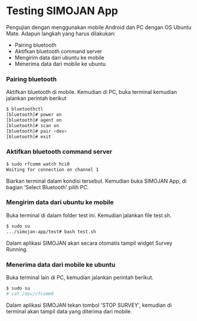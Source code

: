 # Testing SIMOJAN App

Pengujian dengan menggunakan mobile Android dan PC dengan OS Ubuntu Mate. Adapun langkah yang harus dilakukan:
- Pairing bluetooth
- Aktifkan bluetooth command server
- Mengirim data dari ubuntu ke mobile
- Menerima data dari mobile ke ubuntu

### Pairing bluetooth
Aktifkan bluetooth di mobile. Kemudian di PC, buka terminal kemudian jalankan perintah berikut
```sh
$ bluetoothctl
[bluetooth]# power on
[bluetooth]# agent on
[bluetooth]# scan on
[bluetooth]# pair <dev>
[bluetooth]# exit
```
### Aktifkan bluetooth command server
```sh
$ sudo rfcomm watch hci0
Waiting for connection on channel 1
```
Biarkan terminal dalam kondisi tersebut. Kemudian buka SIMOJAN App, di bagian 'Select Bluetooth' pilih PC.
### Mengirim data dari ubuntu ke mobile
Buka terminal di dalam folder test ini. Kemudian jalankan file test.sh.
```sh
$ sudo su
.../simojan-app/test# bash test.sh
```
Dalam aplikasi SIMOJAN akan secara otomatis tampil widget Survey Running.
### Menerima data dari mobile ke ubuntu
Buka terminal lain di PC, kemudian jalankan perintah berikut.
```sh
$ sudo su
# cat /dev/rfcomm0
```
Dalam aplikasi SIMOJAN tekan tombol 'STOP SURVEY', kemudian di terminal akan tampil data yang diterima dari mobile.